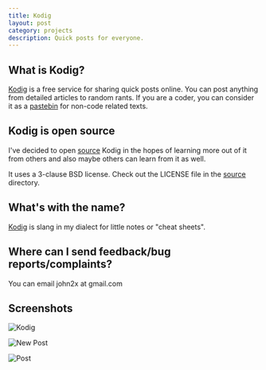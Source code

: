 ```yaml
---
title: Kodig
layout: post
category: projects
description: Quick posts for everyone.
---
```

What is Kodig?
----
[Kodig][kodig] is a free service for sharing quick posts online. You can post anything from detailed articles to random rants. If you are a coder, you can consider it as a [pastebin][] for non-code related texts.  

[pastebin]: http://pastebin.com
[kodig]: http://kodig.com

Kodig is open source
-----
I've decided to open [source][] Kodig in the hopes of learning more out of it from others and also maybe others can learn from it as well.

It uses a 3-clause BSD license. Check out the LICENSE file in the [source][] directory.

[source]: https://bitbucket.org/john2x/kodig

What's with the name?
-----
[Kodig][kodig] is slang in my dialect for little notes or "cheat sheets". 

Where can I send feedback/bug reports/complaints?
-----
You can email john2x at gmail.com

Screenshots
-----

![Kodig]({{site.url}}/media/images/projects/{{page.page_name}}/kodig.png)

![New Post]({{site.url}}/media/images/projects/{{page.page_name}}/kodig-new.png)

![Post]({{site.url}}/media/images/projects/{{page.page_name}}/kodig-post.png)

